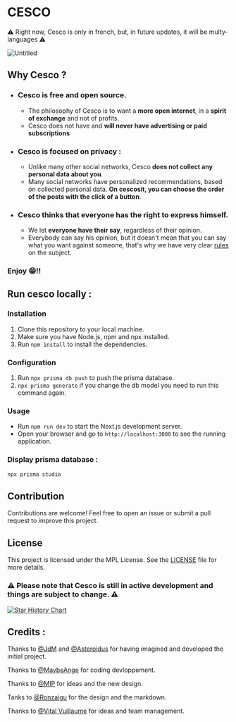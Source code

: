 # CESCO
⚠️ Right now, Cesco is only in french, but, in future updates, it will be multy-languages ⚠️

![Untitled](https://user-images.githubusercontent.com/96385330/232425102-506d735d-d399-4f3a-9adb-82d16e3402b3.png)

## Why Cesco ?
* ### Cesco is **free** and **open source**.
  * The philosophy of Cesco is to want a **more open internet**, in a **spirit of exchange** and not of profits.
  * Cesco does not have and **will never have advertising or paid subscriptions**
* ### Cesco is focused on **privacy** : 
  * Unlike many other social networks, Cesco **does not collect any personal data about you**.
  * Many social networks have personalized recommendations, based on collected personal data. **On cescosit, you can choose the order of the posts with the click of a button**.
* ### Cesco thinks that everyone has the right to **express himself**.
  * We let **everyone have their say**, regardless of their opinion.
  * Everybody can say his opinion, but it doesn't mean that you can say what you want against someone, that's why we have very clear [rules](https://rmbi.ch/Cesco/pages/rules.html) on the subject.

### Enjoy 😁!!

## Run cesco locally :
### Installation

1. Clone this repository to your local machine.
2. Make sure you have Node.js, npm and npx installed.
3. Run `npm install` to install the dependencies.

### Configuration

1. Run `npx prisma db push` to push the prisma database.
2. `npx prisma generate` if you change the db model you need to run this command again.

### Usage

- Run `npm run dev` to start the Next.js development server.
- Open your browser and go to `http://localhost:3000` to see the running application.

### Display prisma database :
```bash
npx prisma studio
```


## Contribution

Contributions are welcome! Feel free to open an issue or submit a pull request to improve this project.

## License

This project is licensed under the MPL License. See the [LICENSE](LICENSE) file for more details.

### ⚠️ Please note that Cesco is still in active development and things are subject to change. ⚠️

[![Star History Chart](https://api.star-history.com/svg?repos=asterjdm/cesco&type=Date)](https://star-history.com/#bytebase/star-history&Date)

## Credits :
Thanks to [@JdM](https://github.com/judemont) and [@Asteroidus](https://github.com/AstroidusTv) for having imagined and developed the initial project.

Thanks to [@MaybeAnge](https://github.com/maybeange) for coding devloppement.

Thanks to [@MIP](https://github.com/mip2006) for ideas and the new design.

Tanks to [@Ronzaigu](https://github.comm/Ronzaigu) for the design and the markdown.

Thanks to [@Vital Vuillaume](https://github.com/Vital-Vuillaume) for ideas and team management.
